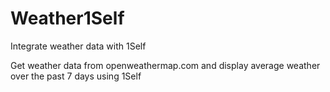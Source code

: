 # Weather1Self
Integrate weather data with 1Self

Get weather data from openweathermap.com and display average weather over the past 7 days using 1Self
